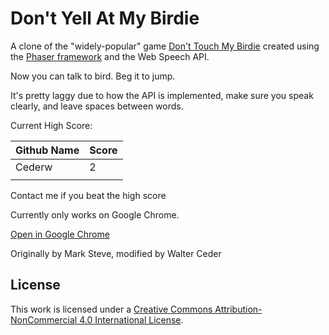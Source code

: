 # Don't Yell At My Birdie

A clone of the "widely-popular" game [Don't Touch My Birdie](https://github.com/marksteve/dtmb) created using the [Phaser framework](http://phaser.io/) and the Web Speech API.

Now you can talk to bird. Beg it to jump.

It's pretty laggy due to how the API is implemented, make sure you speak clearly, and leave spaces between words.

Current High Score:

Github Name | Score
------------|--------
Cederw      | 2
            |


Contact me if you beat the high score

Currently only works on Google Chrome.

[Open in Google Chrome](http://marksteve.com/dtmb)


Originally by Mark Steve, modified by Walter Ceder
## License

This work is licensed under a [Creative Commons Attribution-NonCommercial 4.0 International License](http://creativecommons.org/licenses/by-nc/4.0/).


